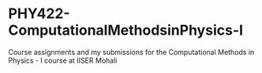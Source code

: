 # PHY422-ComputationalMethodsinPhysics-I

Course assignments and my submissions for the Computational Methods in Physics - I course at IISER Mohali
